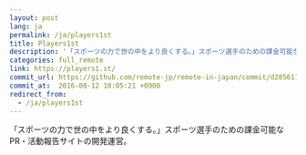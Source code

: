 ```yaml
---
layout: post
lang: ja
permalink: /ja/players1st
title: Players1st
description: '「スポーツの力で世の中をより良くする。」スポーツ選手のための課金可能な PR・活動報告サイトの開発運営。'
categories: full_remote
link: https://players1.st/
commit_url: https://github.com/remote-jp/remote-in-japan/commit/d285611556dbf77e8ec3e2de8b5d1386fc3dab44
commit_at:  2016-08-12 10:05:21 +0900
redirect_from:
  - /ja/players1st
---
```


<p>「スポーツの力で世の中をより良くする。」スポーツ選手のための課金可能な PR・活動報告サイトの開発運営。</p>
